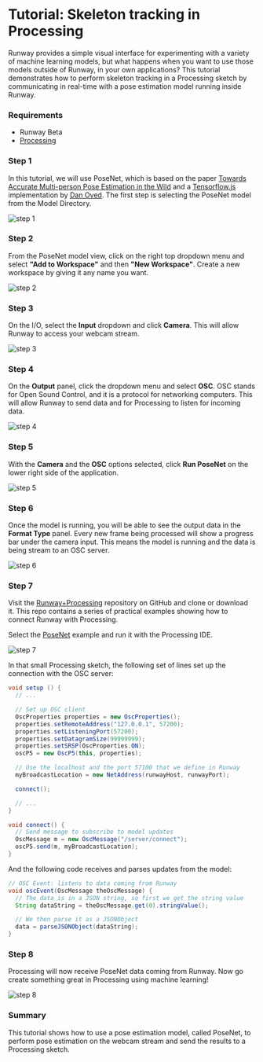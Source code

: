# Tutorial: Skeleton tracking in Processing

Runway provides a simple visual interface for experimenting with a variety of machine learning models, but what happens when you want to use those models outside of Runway, in your own applications? This tutorial demonstrates how to perform skeleton tracking in a Processing sketch by communicating in real-time with a pose estimation model running inside Runway.

### Requirements

- Runway Beta
- [Processing](https://processing.org/download/)

### Step 1

In this tutorial, we will use PoseNet, which is based on the paper [Towards Accurate Multi-person Pose Estimation in the Wild](https://arxiv.org/abs/1701.01779) and a [Tensorflow.js](https://js.tensorflow.org/) implementation by [Dan Oved](https://www.danioved.com/). The first step is selecting the PoseNet model from the Model Directory.

![step 1](https://runway.nyc3.cdn.digitaloceanspaces.com/documentation/tutorial_posenet_processing/1_select_posenet.png)

### Step 2

From the PoseNet model view, click on the right top dropdown menu and select **"Add to Workspace"** and then **"New Workspace"**. Create a new workspace by giving it any name you want. 

![step 2](https://runway.nyc3.cdn.digitaloceanspaces.com/documentation/tutorial_posenet_processing/2_add_posenet_to_workspace.png)

### Step 3

On the I/O, select the **Input** dropdown and click **Camera**. This will allow Runway to access your webcam stream.

![step 3](https://runway.nyc3.cdn.digitaloceanspaces.com/documentation/tutorial_posenet_processing/3_select_camera_input.png)


### Step 4

On the **Output** panel, click the dropdown menu and select **OSC**. OSC stands for Open Sound Control, and it is a protocol for networking computers. This will allow Runway to send data and for Processing to listen for incoming data.

![step 4](https://runway.nyc3.cdn.digitaloceanspaces.com/documentation/tutorial_posenet_processing/4_select_osc_output.png)

### Step 5

With the **Camera** and the **OSC** options selected, click **Run PoseNet** on the lower right side of the application.

![step 5](https://runway.nyc3.cdn.digitaloceanspaces.com/documentation/tutorial_posenet_processing/5_run_posenet.png)

### Step 6

Once the model is running, you will be able to see the output data in the **Format Type** panel. Every new frame being processed will show a progress bar under the camera input. This means the model is running and the data is being stream to an OSC server.

![step 6](https://runway.nyc3.cdn.digitaloceanspaces.com/documentation/tutorial_posenet_processing/6_posenet_running.png)

### Step 7

Visit the [Runway+Processing](https://github.com/runwayml/processing) repository on GitHub and clone or download it. This repo contains a series of practical examples showing how to connect Runway with Processing.

Select the [PoseNet](https://github.com/runwayml/processing/blob/master/posenet/posenet.pde) example and run it with the Processing IDE.

![step 7](https://runway.nyc3.cdn.digitaloceanspaces.com/documentation/tutorial_posenet_processing/7_open_processing_sketch.png)

In that small Processing sketch, the following set of lines set up the connection with the OSC server:

```java
void setup () {
  // ...

  // Set up OSC client
  OscProperties properties = new OscProperties();
  properties.setRemoteAddress("127.0.0.1", 57200);
  properties.setListeningPort(57200);
  properties.setDatagramSize(99999999);
  properties.setSRSP(OscProperties.ON);
  oscP5 = new OscP5(this, properties);

  // Use the localhost and the port 57100 that we define in Runway
  myBroadcastLocation = new NetAddress(runwayHost, runwayPort);

  connect();

  // ...
}

void connect() {
  // Send message to subscribe to model updates
  OscMessage m = new OscMessage("/server/connect");
  oscP5.send(m, myBroadcastLocation);
}
```

And the following code receives and parses updates from the model:

```java
// OSC Event: listens to data coming from Runway
void oscEvent(OscMessage theOscMessage) {
  // The data is in a JSON string, so first we get the string value
  String dataString = theOscMessage.get(0).stringValue();

  // We then parse it as a JSONObject
  data = parseJSONObject(dataString);
}
```

### Step 8

Processing will now receive PoseNet data coming from Runway. Now go create something great in Processing using machine learning!

![step 8](https://runway.nyc3.cdn.digitaloceanspaces.com/documentation/tutorial_posenet_processing/8_voila.png)

### Summary

This tutorial shows how to use a pose estimation model, called PoseNet, to perform pose estimation on the webcam stream and send the results to a Processing sketch.